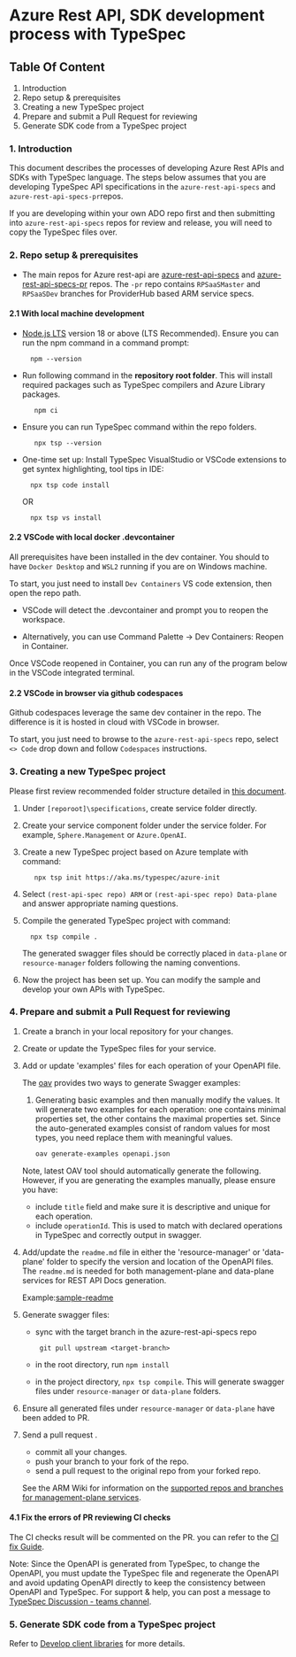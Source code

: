 # Azure Rest API, SDK development process with TypeSpec

## Table Of Content

1. Introduction
2. Repo setup & prerequisites
3. Creating a new TypeSpec project
4. Prepare and submit a Pull Request for reviewing
5. Generate SDK code from a TypeSpec project

### 1. Introduction

This document describes the processes of developing Azure Rest APIs and SDKs with TypeSpec language. The steps below
 assumes that you are developing TypeSpec API specifications in the `azure-rest-api-specs` and `azure-rest-api-specs-pr`repos.

If you are developing within your own ADO repo first and then submitting into `azure-rest-api-specs` repos for review and
 release, you will need to copy the TypeSpec files over.

### 2. Repo setup & prerequisites

- The main repos for Azure rest-api are [azure-rest-api-specs](https://github.com/azure/azure-rest-api-specs) and [azure-rest-api-specs-pr](https://github.com/azure/azure-rest-api-specs-pr)
 repos. The `-pr` repo contains `RPSaaSMaster` and `RPSaaSDev` branches for ProviderHub based ARM service specs.

#### 2.1 With local machine development

- [Node.js LTS](https://nodejs.org/en) version 18 or above (LTS Recommended).
 Ensure you can run the npm command in a command prompt:

  ```npm
    npm --version
  ```

- Run following command in the **repository root folder**. This will install required packages such as TypeSpec
 compilers and Azure Library packages.

  ```npm
     npm ci
  ```

- Ensure you can run TypeSpec command within the repo folders.

  ```npm
     npx tsp --version
  ```

- One-time set up: Install TypeSpec VisualStudio or VSCode extensions to get syntex highlighting, tool tips in IDE:
  
  ```npm
    npx tsp code install
  ```

  OR

    ```npm
      npx tsp vs install
    ```

#### 2.2  VSCode with local docker .devcontainer

All prerequisites have been installed in the dev container. You should to have `Docker Desktop` and `WSL2` running if
 you are on Windows machine.

To start, you just need to install `Dev Containers` VS code extension, then open the repo path.

- VSCode will detect the .devcontainer and prompt you to reopen the workspace.

- Alternatively, you can use Command Palette -> Dev Containers: Reopen in Container.
  
Once VSCode reopened in Container, you can run any of the program below in the VSCode integrated terminal.

#### 2.2 VSCode in browser via github codespaces

Github codespaces leverage the same dev container in the repo. The difference is it is hosted in cloud with VSCode in
 browser.

To start, you just need to browse to the `azure-rest-api-specs` repo, select `<> Code` drop down and follow `Codespaces`
 instructions.

### 3. Creating a new TypeSpec project

Please first review recommended folder structure detailed in [this document](https://github.com/Azure/azure-rest-api-specs/blob/main/documentation/typespec-structure-guidelines.md).

1. Under `[reporoot]\specifications`, create service folder directly.
2. Create your service component folder under the service folder. For example, `Sphere.Management` or `Azure.OpenAI`.
3. Create a new TypeSpec project based on Azure template with command:

    ```cli
       npx tsp init https://aka.ms/typespec/azure-init
    ```

4. Select `(rest-api-spec repo) ARM` or `(rest-api-spec repo) Data-plane` and answer appropriate naming questions.
5. Compile the generated TypeSpec project with command:

    ```cli
      npx tsp compile .
    ```

    The generated swagger files should be correctly placed in `data-plane` or `resource-manager` folders following the
     naming conventions.

6. Now the project has been set up. You can modify the sample and develop your own APIs with TypeSpec.

### 4. Prepare and submit a Pull Request for reviewing

1. Create a branch in your local repository for your changes.

2. Create or update the TypeSpec files for your service.

3. Add or update 'examples' files for each operation of your OpenAPI file.

   The [oav](https://github.com/Azure/oav) provides two ways to generate Swagger examples:

   1. Generating basic examples and then manually modify the values. It will generate two examples for each operation:
    one contains minimal properties set, the other contains the maximal properties set. Since the auto-generated
     examples consist of random values for most types, you need replace them with meaningful values.

       ```bash
       oav generate-examples openapi.json
       ```

    Note, latest OAV tool should automatically generate the following. However, if you are generating the examples manually,
     please ensure you have:
    - include `title` field and make sure it is descriptive and unique for each operation.
    - include `operationId`. This is used to match with declared operations in TypeSpec and correctly output in swagger.

4. Add/update the `readme.md` file in either the 'resource-manager' or 'data-plane' folder to specify the version and
 location of the OpenAPI files. The `readme.md` is needed for both management-plane and data-plane services for
  REST API Docs generation.

   Example:[sample-readme](https://github.com/Azure/azure-rest-api-specs/blob/main/documentation/samplefiles/samplereadme.md)

5. Generate swagger files:
   - sync with the target branch in the azure-rest-api-specs repo

      ```git
       git pull upstream <target-branch>
      ```

   - in the root directory, run `npm install`
   - in the project directory, `npx tsp compile`. This will generate swagger files under `resource-manager` or
    `data-plane` folders.

6. Ensure all generated files under `resource-manager` or `data-plane` have been added to PR.

7. Send a pull request .

   - commit all your changes.
   - push your branch to your fork of the repo.
   - send a pull request to the original repo from your forked repo.

   See the ARM Wiki for information on the [supported repos and branches for management-plane services](https://armwiki.azurewebsites.net/rpaas/swaggeronboarding.html#supported-github-reposbranches).

#### 4.1 Fix the errors of PR reviewing CI checks

The CI checks result will be commented on the PR. you can refer to the [CI fix Guide](https://github.com/Azure/azure-rest-api-specs/blob/main/documentation/ci-fix.md).

Note:
Since the OpenAPI is generated from TypeSpec, to change the OpenAPI, you must update the TypeSpec file and regenerate the
 OpenAPI and avoid updating OpenAPI directly to keep the consistency between OpenAPI and TypeSpec.
For support & help, you can post a message to [TypeSpec Discussion - teams channel](https://teams.microsoft.com/l/channel/19%3A906c1efbbec54dc8949ac736633e6bdf%40thread.skype/TypeSpec%20Discussion?groupId=3e17dcb0-4257-4a30-b843-77f47f1d4121&tenantId=72f988bf-86f1-41af-91ab-2d7cd011db47).

### 5. Generate SDK code from a TypeSpec project

Refer to [Develop client libraries](https://eng.ms/docs/products/azure-developer-experience/develop/sdk-develop?tabs=management) for more details.
